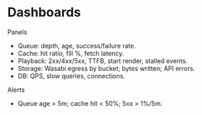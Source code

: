 # Dashboards

Panels
- Queue: depth, age, success/failure rate.
- Cache: hit ratio, fill %, fetch latency.
- Playback: 2xx/4xx/5xx, TTFB, start render, stalled events.
- Storage: Wasabi egress by bucket; bytes written; API errors.
- DB: QPS, slow queries, connections.

Alerts
- Queue age > 5m; cache hit < 50%; 5xx > 1%/5m.
